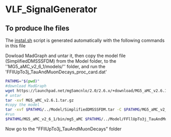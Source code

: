 <!-- To automatic generation of install.sh: All no code lines must start with #, <par>, * , or contain # -->

# VLF_SignalGenerator

## To produce lhe files

<par> The [instal.sh](./install.sh) script is generated automatically with the following commands in this file </par>

<par> Dowload MadGraph and untar it, then copy the model file (SimplifiedDMSSSFDM) from the Model folder, to the ''MG5_aMC_v2_6_1/models/'' folder, and run the 'FFllUpTo3j_TauAndMuonDecays_proc_card.dat' </par>

```bash
PATHMG="$(pwd)"
#download MadGraph
wget https://launchpad.net/mg5amcnlo/2.0/2.6.x/+download/MG5_aMC_v2.6.1.tar.gz
# untar
tar -xvf MG5_aMC_v2.6.1.tar.gz
#copy the model
tar -xvf $PATHMG/../Model/SimplifiedDMSSSFDM.tar -C $PATHMG/MG5_aMC_v2_6_1/models/
#run
$PATHMG/MG5_aMC_v2_6_1/bin/mg5_aMC $PATHMG/../Model/FFllUpTo3j_TauAndMuonDecays_proc_card.dat
```
<par> Now go to the "FFllUpTo3j_TauAndMuonDecays" folder </par>

